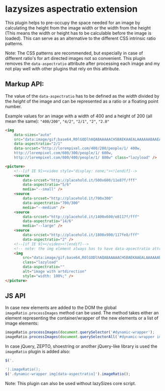 # lazysizes aspectratio extension

This plugin helps to pre-occupy the space needed for an image by calculating the height from the image width or the width from the height (This means the width or height has to be calculable before the image is loaded). This can serve as an alternative to the different CSS intrinsic ratio patterns.

Note: The CSS patterns are recommended, but especially in case of different ratio's for art directed images not so convenient. This plugin removes the ``data-aspectratio`` attribute after processing each image and my not play well with other plugins that rely on this attribute.

## Markup API:

The value of the ``data-aspectratio`` has to be defined as the *width* divided by the *height*  of the image and can be represented as a ratio or a floating point number.

Example values for an image with a width of 400 and a height of 200 (all mean the same): ``"400/200"``, ``"4/2"``, ``"2/1"``, ``"2"``, ``"2.0"``

```html
<img
	data-sizes="auto"
    src="data:image/gif;base64,R0lGODlhAQABAAAAACH5BAEKAAEALAAAAAABAAEAAAICTAEAOw=="
    data-aspectratio="2/1"
	data-srcset="http://lorempixel.com/400/200/people/1/ 400w,
    http://lorempixel.com/600/300/people/1/ 600w,
    http://lorempixel.com/800/400/people/1/ 800w" class="lazyload" />

<picture>
	<!--[if IE 9]><video style="display: none;"><![endif]-->
	<source
		data-srcset="http://placehold.it/500x600/11e87f/fff"
		data-aspectratio="5/6"
		media="--small" />
	<source
		data-srcset="http://placehold.it/700x300"
		data-aspectratio="700/300"
		media="--medium" />
	<source
		data-srcset="http://placehold.it/1400x600/e8117f/fff"
		data-aspectratio="14/6"
		media="--large" />
	<source
        data-srcset="http://placehold.it/1800x900/117fe8/fff"
		data-aspectratio="2" />
    <!--[if IE 9]></video><![endif]-->
    <!-- note: the img element always has to have data-apsectratio attribute, even if it is using a dummy/placeholder image -->
    <img
        src="data:image/gif;base64,R0lGODlhAQABAAAAACH5BAEKAAEALAAAAAABAAEAAAICTAEAOw=="
        class="lazyload"
		data-aspectratio=""
        alt="image with artdirection"
        style="width: 100%;" />
</picture>
```

## JS API

In case new elements are added to the DOM the global ``imageRatio.processImages`` method can be used. The method takes either an element representing the container/wrapper of the new elements or a list of image elements:

```js
imageRatio.processImages(document.querySelector('#dynamic-wrapper');
imageRatio.processImages(document.querySelectorAll('#dynamic-wrapper img[data-aspectratio]');
```

In case jQuery, ZEPTO, shoestring or another jQuery-like library is used the ``imageRatio`` plugin is added also:

```js
$('.

').imageRatio();
$('.dynamic-wrapper img[data-aspectratio]').imageRatio();
```

Note: This plugin can also be used without lazySizes core script.
